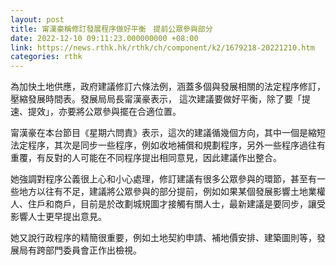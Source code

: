 ```yaml
---
layout: post
title: 甯漢豪稱修訂發展程序做好平衡　提前公眾參與部分
date: 2022-12-10 09:11:23.000000000 +08:00
link: https://news.rthk.hk/rthk/ch/component/k2/1679218-20221210.htm
categories: rthk
---
```


為加快土地供應，政府建議修訂六條法例，涵蓋多個與發展相關的法定程序修訂，壓縮發展時間表。發展局局長甯漢豪表示， 這次建議要做好平衡，除了要「提速、提效」，亦要將公眾參與擺在合適位置。

甯漢豪在本台節目《星期六問責》表示，這次的建議循幾個方向，其中一個是縮短法定程序，其次是同步一些程序，例如收地補償和規劃程序，另外一些程序過往有重覆，有反對的人可能在不同程序提出相同意見，因此建議作出整合。

她強調對程序公義很上心和小心處理，修訂建議有很多公眾參與的環節，甚至有一些地方以往有不足，建議將公眾參與的部分提前，例如如果某個發展影響土地業權人、住戶和商戶，目前是於改劃城規圖才接觸有關人士，最新建議是要同步，讓受影響人士更早提出意見。

她又說行政程序的精簡很重要，例如土地契約申請、補地價安排、建築圖則等，發展局有跨部門委員會正作出檢視。
